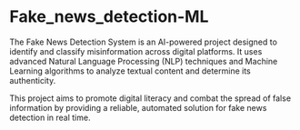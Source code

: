 # Fake_news_detection-ML
The Fake News Detection System is an AI-powered project designed to identify and classify misinformation across digital platforms. It uses advanced Natural Language Processing (NLP) techniques and Machine Learning algorithms to analyze textual content and determine its authenticity. 

This project aims to promote digital literacy and combat the spread of false information by providing a reliable, automated solution for fake news detection in real time.
